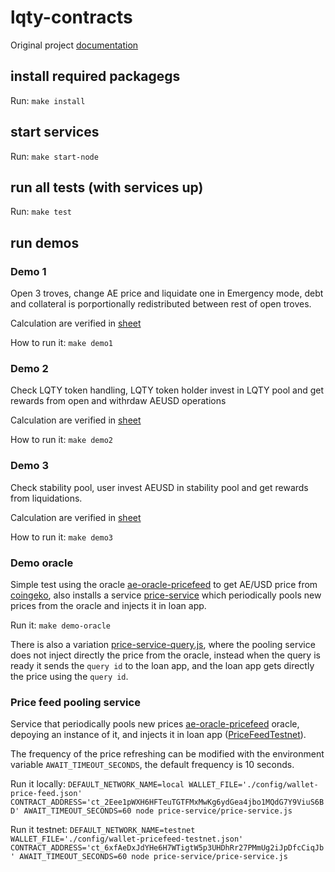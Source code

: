 # lqty-contracts

Original project [documentation](https://github.com/liquity/dev#readme)

## install required packagegs

Run: `make install`

## start services

Run: `make start-node`

## run all tests (with services up)

Run: `make test`

## run demos

### Demo 1

Open 3 troves, change AE price and liquidate one in Emergency mode, debt and collateral is porportionally redistributed between rest of open troves.

Calculation are verified in [sheet](https://github.com/aeternity/lqty-contracts/blob/main/docs/demos/demo1.xlsx)

How to run it: `make demo1`

### Demo 2

Check LQTY token handling, LQTY token holder invest in LQTY pool and get rewards from open and withrdaw AEUSD operations

Calculation are verified in [sheet](https://github.com/aeternity/lqty-contracts/blob/main/docs/demos/demo2.xlsx)

How to run it: `make demo2`

### Demo 3

Check stability pool, user invest AEUSD in stability pool and get rewards from liquidations.


Calculation are verified in [sheet](https://github.com/aeternity/lqty-contracts/blob/main/docs/demos/demo3.xlsx)


How to run it: `make demo3`

### Demo oracle

Simple test using the oracle [ae-oracle-pricefeed](git://github.com/aeternity/ae-oracle-pricefeed) to get AE/USD price from [coingeko](https://www.coingecko.com/), also installs a service [price-service](./price-service/price-service.js) which periodically pools new prices from the oracle and injects it in loan app. 

Run it: `make demo-oracle`

There is also a variation [price-service-query.js](./price-service/price-service.js), where the pooling service does not inject directly the price from the oracle, instead when the query is ready it sends the `query id` to the loan app, and the loan app gets directly the price using the `query id`.


### Price feed pooling service

Service that periodically pools new prices [ae-oracle-pricefeed](git://github.com/aeternity/ae-oracle-pricefeed) oracle, depoying an instance of it, and injects it in loan app ([PriceFeedTestnet](./test/contracts/PriceFeedTestnet.aes)). 

The frequency of the price refreshing can be modified with the environment variable `AWAIT_TIMEOUT_SECONDS`, the default frequency is 10 seconds.

Run it locally: `DEFAULT_NETWORK_NAME=local WALLET_FILE='./config/wallet-price-feed.json' CONTRACT_ADDRESS='ct_2Eee1pWXH6HFTeuTGTFMxMwKg6ydGea4jbo1MQdG7Y9ViuS6BD' AWAIT_TIMEOUT_SECONDS=60 node price-service/price-service.js`

Run it testnet: `DEFAULT_NETWORK_NAME=testnet WALLET_FILE='./config/wallet-pricefeed-testnet.json' CONTRACT_ADDRESS='ct_6xfAeDxJdYHe6H7WTigtW5p3UHDhRr27PMmUg2iJpDfcCiqJb' AWAIT_TIMEOUT_SECONDS=60 node price-service/price-service.js`



